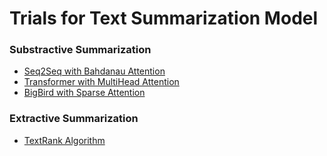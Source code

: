 # Trials for Text Summarization Model
### Substractive Summarization
* [Seq2Seq with Bahdanau Attention
](https://github.com/jyshin0926/Text-Summarization/blob/master/seq2seq_summarization_bdnau.ipynb)
* [Transformer with MultiHead Attention](https://github.com/jyshin0926/Text-Summarization/blob/master/Transformers_summarization.ipynb)
* [BigBird with Sparse Attention](https://github.com/jyshin0926/Text-Summarization/blob/master/seq2seq_summarization_bdnau.ipynb)

### Extractive Summarization
* [TextRank Algorithm](https://github.com/jyshin0926/Text-Summarization/blob/master/TextRank_kor.ipynb)
